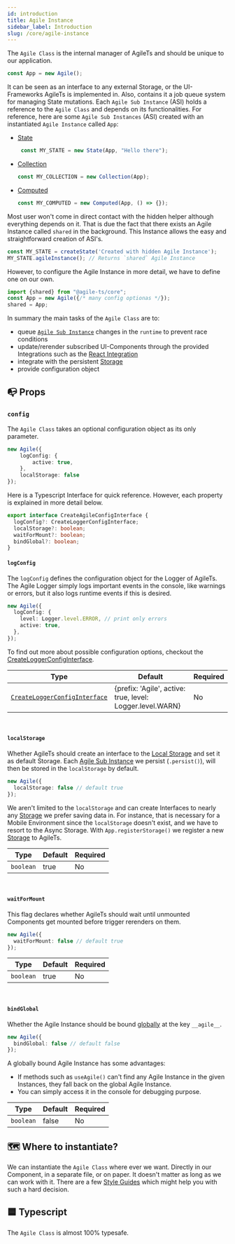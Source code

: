 ```yaml
---
id: introduction
title: Agile Instance
sidebar_label: Introduction
slug: /core/agile-instance
---
```


The `Agile Class` is the internal manager of AgileTs and should be unique to our application.
```ts
const App = new Agile();
```
It can be seen as an interface to any external Storage, 
or the UI-Frameworks AgileTs is implemented in.
Also, contains it a job queue system for managing State mutations.
Each `Agile Sub Instance` (ASI) holds a reference to the `Agile Class` 
and depends on its functionalities.
For reference, here are some `Agile Sub Instances` (ASI) 
created with an instantiated `Agile Instance` called `App`:

- [State](../state/Introduction.md)
  ```ts
   const MY_STATE = new State(App, "Hello there");
   ```
- [Collection](../collection/Introduction.md)
   ```ts
   const MY_COLLECTION = new Collection(App);
   ```
- [Computed](../computed/Introduction.md)
   ```ts
   const MY_COMPUTED = new Computed(App, () => {});
   ```

Most user won't come in direct contact with the hidden helper although everything depends on it.
That is due the fact that there exists an Agile Instance called `shared` in the background.
This Instance allows the easy and straightforward creation of ASI's.
```ts
const MY_STATE = createState('Created with hidden Agile Instance');
MY_STATE.agileInstance(); // Returns `shared` Agile Instance
```
However, to configure the Agile Instance in more detail, 
we have to define one on our own.
```ts
import {shared} from "@agile-ts/core";
const App = new Agile({/* many config optionas */});
shared = App;
```

In summary the main tasks of the `Agile Class` are to:
- queue [`Agile Sub Instance`](../../../../main/Introduction.md#agile-sub-instance)
  changes in the `runtime` to prevent race conditions
- update/rerender subscribed UI-Components through the provided Integrations
  such as the [React Integration](../../../react/Introduction.md)
- integrate with the persistent [Storage](../storage/Introduction.md)
- provide configuration object

## 📭 Props

### `config`

The `Agile Class` takes an optional configuration object as its only parameter.
```ts
new Agile({
    logConfig: {
        active: true,
    },
    localStorage: false
});
```
Here is a Typescript Interface for quick reference. However,
each property is explained in more detail below.
```ts
export interface CreateAgileConfigInterface {
  logConfig?: CreateLoggerConfigInterface;
  localStorage?: boolean;
  waitForMount?: boolean;
  bindGlobal?: boolean;
}
```

#### `logConfig`
The `logConfig` defines the configuration object for the Logger of AgileTs.
The Agile Logger simply logs important events in the console, like warnings or errors,
but it also logs runtime events if this is desired.
```ts
new Agile({
  logConfig: {
    level: Logger.level.ERROR, // print only errors
    active: true,
  },
});
```
To find out more about possible configuration options, checkout the [CreateLoggerConfigInterface](../../../../Interfaces.md#createloggerconfig).

| Type                                                                           | Default                                                          | Required |
|--------------------------------------------------------------------------------|------------------------------------------------------------------|----------|
| [`CreateLoggerConfigInterface`](../../../../Interfaces.md#createloggerconfig)  | {prefix: 'Agile', active: true, level: Logger.level.WARN}        | No       |

<br/>

#### `localStorage`
Whether AgileTs should create an interface to the [Local Storage](https://www.w3schools.com/html/html5_webstorage.asp) and set it as default Storage.
Each [Agile Sub Instance](../../../../main/Introduction.md#agile-sub-instance) we persist (`.persist()`), will then be stored in the `localStorage` by default.
```ts
new Agile({
  localStorage: false // default true
});
```
We aren't limited to the `localStorage` and can create Interfaces to nearly any [Storage](../storage/Introduction.md) we prefer saving data in.
For instance, that is necessary for a Mobile Environment since the `localStorage` doesn't exist, and we have to resort to the Async Storage.
With `App.registerStorage()` we register a new [Storage](../storage/Introduction.md) to AgileTs.

| Type            | Default     | Required |
|-----------------|-------------|----------|
| `boolean`       | true        | No       |

<br/>

#### `waitForMount`
This flag declares whether AgileTs should wait until unmounted Components get mounted before trigger rerenders on them.
```ts
new Agile({
  waitForMount: false // default true
});
```

| Type            | Default     | Required |
|-----------------|-------------|----------|
| `boolean`       | true        | No       |

<br/>

#### `bindGlobal`
Whether the Agile Instance should be bound [globally](https://developer.mozilla.org/en-US/docs/Web/JavaScript/Reference/Global_Objects/globalThis) at the key `__agile__`.
```ts
new Agile({
  bindGlobal: false // default false
});
```
A globally bound Agile Instance has some advantages:
- If methods such as `useAgile()` can't find any Agile Instance in the given Instances, 
  they fall back on the global Agile Instance.
- You can simply access it in the console for debugging purpose.

| Type            | Default     | Required |
|-----------------|-------------|----------|
| `boolean`       | false       | No       |


## 🗺 Where to instantiate?

We can instantiate the `Agile Class` where ever we want.
Directly in our Component, in a separate file, or on paper.
It doesn't matter as long as we can work with it.
There are a few [Style Guides](../../../../main/StyleGuide.md)
which might help you with such a hard decision.


## 🟦 Typescript

The `Agile Class` is almost 100% typesafe.

